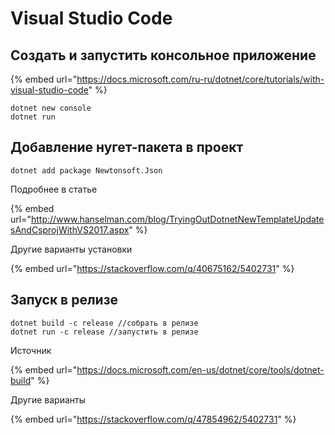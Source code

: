 # Visual Studio Code

## Создать и запустить консольное приложение

{% embed url="https://docs.microsoft.com/ru-ru/dotnet/core/tutorials/with-visual-studio-code" %}

```
dotnet new console
dotnet run
```

## Добавление нугет-пакета в проект

```
dotnet add package Newtonsoft.Json
```

Подробнее в статье

{% embed url="http://www.hanselman.com/blog/TryingOutDotnetNewTemplateUpdatesAndCsprojWithVS2017.aspx" %}

Другие варианты установки

{% embed url="https://stackoverflow.com/q/40675162/5402731" %}

## Запуск в релизе

```
dotnet build -c release //собрать в релизе
dotnet run -c release //запустить в релизе
```

Источник

{% embed url="https://docs.microsoft.com/en-us/dotnet/core/tools/dotnet-build" %}

Другие варианты

{% embed url="https://stackoverflow.com/q/47854962/5402731" %}



